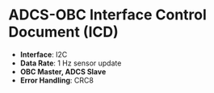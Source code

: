 # ADCS-OBC Interface Control Document (ICD)

- **Interface**: I2C
- **Data Rate**: 1 Hz sensor update
- **OBC Master, ADCS Slave**
- **Error Handling**: CRC8